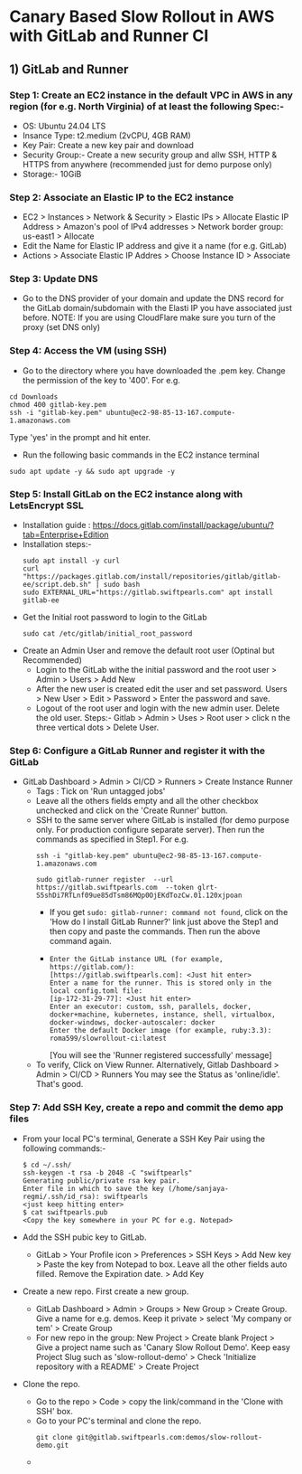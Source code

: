 # Canary Based Slow Rollout in AWS with GitLab and Runner CI

## 1) GitLab and Runner
### Step 1: Create an EC2 instance in the default VPC in AWS in any region (for e.g. North Virginia) of at least the following Spec:- 
- OS: Ubuntu 24.04 LTS
- Insance Type: t2.medium (2vCPU, 4GB RAM)
- Key Pair: Create a new key pair and download
- Security Group:- Create a new security group and allw SSH, HTTP & HTTPS from anywhere (recommended just for demo purpose only)
- Storage:- 10GiB

### Step 2: Associate an Elastic IP to the EC2 instance
- EC2 > Instances > Network & Security > Elastic IPs > Allocate Elastic IP Address >  Amazon's pool of IPv4 addresses > Network border group: us-east1 > Allocate
- Edit the Name for Elastic IP address and give it a name (for e.g. GitLab)
- Actions > Associate Elastic IP Addres > Choose Instance ID > Associate

### Step 3: Update DNS 
- Go to the DNS provider of your domain and update the DNS record for the GitLab domain/subdomain with the Elasti IP you have associated just before.
NOTE: If you are using CloudFlare make sure you turn of the proxy (set DNS only)

### Step 4: Access the VM (using SSH)
- Go to the directory where you have downloaded the .pem key. Change the permission of the key to '400'. For e.g.
```
cd Downloads
chmod 400 gitlab-key.pem
ssh -i "gitlab-key.pem" ubuntu@ec2-98-85-13-167.compute-1.amazonaws.com
```
Type 'yes' in the prompt and hit enter.

- Run the following basic commands in the EC2 instance terminal
```
sudo apt update -y && sudo apt upgrade -y
```
### Step 5: Install GitLab on the EC2 instance along with LetsEncrypt SSL
- Installation guide : https://docs.gitlab.com/install/package/ubuntu/?tab=Enterprise+Edition
- Installation steps:-
  ```
  sudo apt install -y curl
  curl "https://packages.gitlab.com/install/repositories/gitlab/gitlab-ee/script.deb.sh" | sudo bash
  sudo EXTERNAL_URL="https://gitlab.swiftpearls.com" apt install gitlab-ee
  ```
- Get the Initial root password to login to the GitLab
  ```
  sudo cat /etc/gitlab/initial_root_password
  ```
- Create an Admin User and remove the default root user (Optinal but Recommended)
  - Login to the GitLab withe the initial password and the root user > Admin > Users > Add New
  - After the new user is created edit the user and set password. Users > New User > Edit > Password > Enter the password and save.
  - Logout of the root user and login with the new admin user. Delete the old user. Steps:- Gitlab > Admin > Uses > Root user > click n the three vertical dots > Delete User.
    
### Step 6: Configure a GitLab Runner and register it with the GitLab
- GitLab Dashboard > Admin > CI/CD > Runners > Create Instance Runner
  - Tags : Tick on 'Run untagged jobs'
  - Leave all the others fields empty and all the other checkbox unchecked and click on the 'Create Runner' button.
  - SSH to the same server where GitLab is installed (for demo purpose only. For production configure separate server). Then run the commands as specified in Step1. For e.g.
    ```
    ssh -i "gitlab-key.pem" ubuntu@ec2-98-85-13-167.compute-1.amazonaws.com
    
    sudo gitlab-runner register  --url https://gitlab.swiftpearls.com  --token glrt-S5shDi7RTLnf09ue85dTsm86MQp0OjEKdTozCw.01.120xjpoan
    ```
    - If you get ``` sudo: gitlab-runner: command not found ```, click on the 'How do I install GitLab Runner?' link just above the Step1 and then copy and paste the commands. Then run the above command again.
    - ```
      Enter the GitLab instance URL (for example, https://gitlab.com/):
      [https://gitlab.swiftpearls.com]: <Just hit enter>
      Enter a name for the runner. This is stored only in the local config.toml file:
      [ip-172-31-29-77]: <Just hit enter>
      Enter an executor: custom, ssh, parallels, docker, docker+machine, kubernetes, instance, shell, virtualbox, docker-windows, docker-autoscaler: docker
      Enter the default Docker image (for example, ruby:3.3): roma599/slowrollout-ci:latest
      ```
      [You will see the 'Runner registered successfully' message]
  - To verify, Click on View Runner. Alternatively, Gitlab Dashboard > Admin > CI/CD > Runners 
    You may see the Status as 'online/idle'. That's good.

### Step 7:  Add SSH Key, create a repo and commit the demo app files 
- From your local PC's terminal, Generate a SSH Key Pair using the following commands:-
  ```
  $ cd ~/.ssh/
  ssh-keygen -t rsa -b 2048 -C "swiftpearls"
  Generating public/private rsa key pair.
  Enter file in which to save the key (/home/sanjaya-regmi/.ssh/id_rsa): swiftpearls
  <just keep hitting enter>
  $ cat swiftpearls.pub
  <Copy the key somewhere in your PC for e.g. Notepad>
  ```
- Add the SSH pubic key to GitLab.
  - GitLab > Your Profile icon > Preferences > SSH Keys > Add New key > Paste the key from Notepad to box. Leave all the other fields auto filled. Remove the Expiration date. > Add Key

- Create a new repo. First create a new group.
  - GitLab Dashboard > Admin > Groups > New Group > Create Group. Give a name for e.g. demos. Keep it private > select 'My company or tem' > Create Group
  - For new repo in the group: New Project > Create blank Project > Give a project name such as 'Canary Slow Rollout Demo'. Keep easy Project Slug such as 'slow-rollout-demo' > Check 'Initialize repository with a README' > Create Project

- Clone the repo.
  - Go to the repo > Code > copy the link/command in the 'Clone with SSH' box.
  - Go to your PC's terminal and clone the repo.
    ```
    git clone git@gitlab.swiftpearls.com:demos/slow-rollout-demo.git
    ```
  - 
    

  
    

